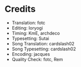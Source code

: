 Credits
=======
* Translation: fotc
* Editing: Ioryogi
* Timing: KmE, archdeco
* Typesetting: Sutai
* Song Translation: cardslash02
* Song Typesetting: cardslash02 
* Encoding: jacques
* Quality Check: fotc, Rem
